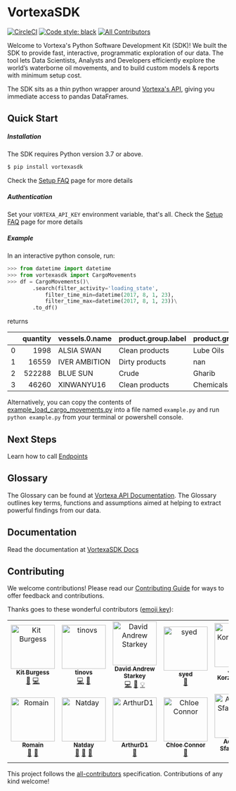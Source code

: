 # VortexaSDK
[![CircleCI](https://circleci.com/gh/VorTECHsa/python-sdk.svg?style=svg)](https://circleci.com/gh/VorTECHsa/python-sdk)
[![Code style: black](https://img.shields.io/badge/code%20style-black-000000.svg)](https://github.com/psf/black)
[![All Contributors](https://img.shields.io/badge/all_contributors-12-orange.svg?style=flat-square)](#contributors)

Welcome to Vortexa's Python Software Development Kit (SDK)!
We built the SDK to provide fast, interactive, programmatic exploration of our data.
The tool lets Data Scientists, Analysts and Developers efficiently explore the
world’s waterborne oil movements, and to build custom models & reports with minimum setup cost.

The SDK sits as a thin python wrapper around [Vortexa's API](https://docs.vortexa.com),
giving you immediate access to pandas DataFrames.


## Quick Start

##### Installation
The SDK requires Python version 3.7 or above.

```bash
$ pip install vortexasdk
```

Check the [Setup FAQ](https://vortechsa.github.io/python-sdk/faq_setup/) page for more details

##### Authentication

Set your `VORTEXA_API_KEY` environment variable, that's all. Check the [Setup FAQ](https://vortechsa.github.io/python-sdk/faq_setup/) page for more details


##### Example

In an interactive python console, run:


```python
>>> from datetime import datetime
>>> from vortexasdk import CargoMovements
>>> df = CargoMovements()\
        .search(filter_activity='loading_state',
            filter_time_min=datetime(2017, 8, 1, 23),
            filter_time_max=datetime(2017, 8, 1, 23))\
        .to_df()
```
returns

|    |   quantity | vessels.0.name   | product.group.label   | product.grade.label   | events.cargo_port_load_event.0.end_timestamp   | events.cargo_port_unload_event.0.start_timestamp   |
|---:|-----------:|:-----------------|:----------------------|:----------------------|:-----------------------------------------------|:---------------------------------------------------|
|  0 |       1998 | ALSIA SWAN       | Clean products        | Lube Oils             | 2017-08-01T06:10:45+0000                       | 2017-08-27T14:38:15+0000                           |
|  1 |      16559 | IVER AMBITION    | Dirty products        | nan                   | 2017-08-02T17:20:51+0000                       | 2017-09-07T07:52:20+0000                           |
|  2 |     522288 | BLUE SUN         | Crude                 | Gharib                | 2017-08-02T04:22:09+0000                       | 2017-08-13T10:32:09+0000                           |
|  3 |      46260 | XINWANYU16       | Clean products        | Chemicals             | 2017-08-01T01:07:40+0000                       | 2017-08-10T06:21:43+0000                           |


Alternatively, you can copy the contents of [example_load_cargo_movements.py](https://github.com/VorTECHsa/python-sdk/blob/master/docs/examples/0_sample_load_cargo_movements.py)
 into a file named `example.py` and run `python example.py` from your terminal or powershell console.


## Next Steps

Learn how to call [Endpoints](https://vortechsa.github.io/python-sdk/endpoints/about-endpoints/)

## Glossary

The Glossary can be found at [Vortexa API Documentation](https://docs.vortexa.com). The Glossary outlines key terms, functions and assumptions aimed at
helping to extract powerful findings from our data.


## Documentation

Read the documentation at [VortexaSDK Docs](https://vortechsa.github.io/python-sdk/)

## Contributing

We welcome contributions! Please read our [Contributing Guide](https://github.com/vortechsa/python-sdk/blob/master/CONTRIBUTING.md) for ways to offer feedback and contributions.

Thanks goes to these wonderful contributors ([emoji key](https://allcontributors.org/docs/en/emoji-key)):

<!-- ALL-CONTRIBUTORS-LIST:START - Do not remove or modify this section -->
<!-- prettier-ignore -->
<table>
  <tr>
    <td align="center"><a href="http://vortexa.com/"><img src="https://avatars1.githubusercontent.com/u/33626692?v=4" width="100px;" alt="Kit Burgess"/><br /><sub><b>Kit Burgess</b></sub></a><br /><a href="#design-KitBurgess" title="Design">🎨</a> <a href="https://github.com/vortechsa/python-sdk/commits?author=KitBurgess" title="Code">💻</a></td>
    <td align="center"><a href="https://github.com/cvonsteg"><img src="https://avatars2.githubusercontent.com/u/28671095?v=4" width="100px;" alt="tinovs"/><br /><sub><b>tinovs</b></sub></a><br /><a href="https://github.com/vortechsa/python-sdk/commits?author=cvonsteg" title="Code">💻</a> <a href="#review-cvonsteg" title="Reviewed Pull Requests">👀</a></td>
    <td align="center"><a href="http://star-www.st-and.ac.uk/~ds207/"><img src="https://avatars3.githubusercontent.com/u/11855684?v=4" width="100px;" alt="David Andrew Starkey"/><br /><sub><b>David Andrew Starkey</b></sub></a><br /><a href="https://github.com/vortechsa/python-sdk/commits?author=dstarkey23" title="Code">💻</a> <a href="https://github.com/vortechsa/python-sdk/commits?author=dstarkey23" title="Documentation">📖</a> <a href="#example-dstarkey23" title="Examples">💡</a></td>
    <td align="center"><a href="https://github.com/syed1992"><img src="https://avatars2.githubusercontent.com/u/45287337?v=4" width="100px;" alt="syed"/><br /><sub><b>syed</b></sub></a><br /><a href="#review-syed1992" title="Reviewed Pull Requests">👀</a></td>
    <td align="center"><a href="https://www.vortexa.com/"><img src="https://avatars0.githubusercontent.com/u/503380?v=4" width="100px;" alt="Jakub Korzeniowski"/><br /><sub><b>Jakub Korzeniowski</b></sub></a><br /><a href="#ideas-kujon" title="Ideas, Planning, & Feedback">🤔</a></td>
    <td align="center"><a href="https://github.com/eadwright"><img src="https://avatars0.githubusercontent.com/u/17048626?v=4" width="100px;" alt="Edward Wright"/><br /><sub><b>Edward Wright</b></sub></a><br /><a href="#userTesting-eadwright" title="User Testing">📓</a></td>
    <td align="center"><a href="https://paddyroddy.github.io/"><img src="https://avatars3.githubusercontent.com/u/15052188?v=4" width="100px;" alt="Patrick Roddy"/><br /><sub><b>Patrick Roddy</b></sub></a><br /><a href="#userTesting-paddyroddy" title="User Testing">📓</a></td>
  </tr>
  <tr>
    <td align="center"><a href="https://github.com/rugg2"><img src="https://avatars3.githubusercontent.com/u/37453675?v=4" width="100px;" alt="Romain"/><br /><sub><b>Romain</b></sub></a><br /><a href="#userTesting-rugg2" title="User Testing">📓</a> <a href="#ideas-rugg2" title="Ideas, Planning, & Feedback">🤔</a></td>
    <td align="center"><a href="https://github.com/Natday"><img src="https://avatars3.githubusercontent.com/u/38128493?v=4" width="100px;" alt="Natday"/><br /><sub><b>Natday</b></sub></a><br /><a href="#business-Natday" title="Business development">💼</a> <a href="#ideas-Natday" title="Ideas, Planning, & Feedback">🤔</a> <a href="#userTesting-Natday" title="User Testing">📓</a></td>
    <td align="center"><a href="https://github.com/ArthurD1"><img src="https://avatars0.githubusercontent.com/u/44548105?v=4" width="100px;" alt="ArthurD1"/><br /><sub><b>ArthurD1</b></sub></a><br /><a href="#userTesting-ArthurD1" title="User Testing">📓</a></td>
    <td align="center"><a href="https://github.com/ChloeConnor"><img src="https://avatars2.githubusercontent.com/u/42340891?v=4" width="100px;" alt="Chloe Connor"/><br /><sub><b>Chloe Connor</b></sub></a><br /><a href="#userTesting-ChloeConnor" title="User Testing">📓</a></td>
    <td align="center"><a href="https://www.vortexa.com/"><img src="https://avatars1.githubusercontent.com/u/31421156?v=4" width="100px;" alt="Achilleas Sfakianakis"/><br /><sub><b>Achilleas Sfakianakis</b></sub></a><br /><a href="#userTesting-asfakianakis" title="User Testing">📓</a></td>
  </tr>
</table>

<!-- ALL-CONTRIBUTORS-LIST:END -->

This project follows the [all-contributors](https://github.com/all-contributors/all-contributors) specification. Contributions of any kind welcome!
